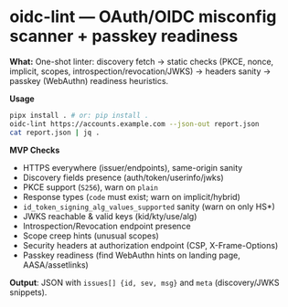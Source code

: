 # oidc-lint — OAuth/OIDC misconfig scanner + passkey readiness

**What:** One-shot linter: discovery fetch → static checks (PKCE, nonce, implicit, scopes, introspection/revocation/JWKS) → headers sanity → passkey (WebAuthn) readiness heuristics.

**Usage**
```bash
pipx install . # or: pip install .
oidc-lint https://accounts.example.com --json-out report.json
cat report.json | jq .
```

**MVP Checks**
- HTTPS everywhere (issuer/endpoints), same-origin sanity
- Discovery fields presence (auth/token/userinfo/jwks)
- PKCE support (`S256`), warn on `plain`
- Response types (`code` must exist; warn on implicit/hybrid)
- `id_token_signing_alg_values_supported` sanity (warn on only HS*)
- JWKS reachable & valid keys (kid/kty/use/alg)
- Introspection/Revocation endpoint presence
- Scope creep hints (unusual scopes)
- Security headers at authorization endpoint (CSP, X-Frame-Options)
- Passkey readiness (find WebAuthn hints on landing page, AASA/assetlinks)

**Output**: JSON with `issues[] {id, sev, msg}` and `meta` (discovery/JWKS snippets).
